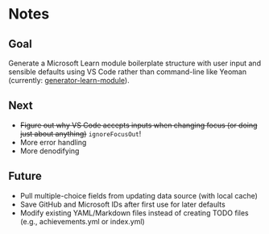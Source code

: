 # Notes

## Goal

Generate a Microsoft Learn module boilerplate structure with user input and sensible defaults using VS Code rather than command-line like Yeoman (currently: [generator-learn-module](https://github.com/patridge/learn-module-generator)).

## Next

* ~~Figure out why VS Code accepts inputs when changing focus (or doing just about anything)~~ `ignoreFocusOut`!
* More error handling
* More denodifying

## Future

* Pull multiple-choice fields from updating data source (with local cache)
* Save GitHub and Microsoft IDs after first use for later defaults
* Modify existing YAML/Markdown files instead of creating TODO files (e.g., achievements.yml or index.yml)
